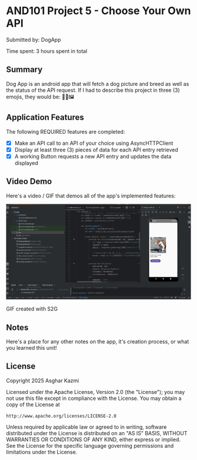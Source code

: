 <!-- (This is a comment) INSTRUCTIONS: Go through this page and fill out any **bolded** entries with their correct values.-->

# AND101 Project 5 - Choose Your Own API

Submitted by: DogApp

Time spent: 3 hours spent in total

## Summary

Dog App is an android app that will fetch a dog picture and breed as well as the status of the API request.
If I had to describe this project in three (3) emojis, they would be: 🐶📡🖼️

## Application Features

<!-- (This is a comment) Please be sure to change the [ ] to [x] for any features you completed.  If a feature is not checked [x], you might miss the points for that item! -->

The following REQUIRED features are completed:

- [X] Make an API call to an API of your choice using AsyncHTTPClient
- [X] Display at least three (3) pieces of data for each API entry retrieved
- [X] A working Button requests a new API entry and updates the data displayed

## Video Demo

Here's a video / GIF that demos all of the app's implemented features:

<img src='https://raw.githubusercontent.com/AsgharKazmi2005/and101p5/refs/heads/master/AND101P6.gif' title='Video Demo' width='' alt='Video Demo' />

GIF created with S2G

<!-- Recommended tools:
- [Kap](https://getkap.co/) for macOS
- [ScreenToGif](https://www.screentogif.com/) for Windows
- [peek](https://github.com/phw/peek) for Linux. -->

## Notes

Here's a place for any other notes on the app, it's creation process, or what you learned this unit!

## License

Copyright 2025 Asghar Kazmi

Licensed under the Apache License, Version 2.0 (the "License");
you may not use this file except in compliance with the License.
You may obtain a copy of the License at

    http://www.apache.org/licenses/LICENSE-2.0

Unless required by applicable law or agreed to in writing, software
distributed under the License is distributed on an "AS IS" BASIS,
WITHOUT WARRANTIES OR CONDITIONS OF ANY KIND, either express or implied.
See the License for the specific language governing permissions and
limitations under the License.
